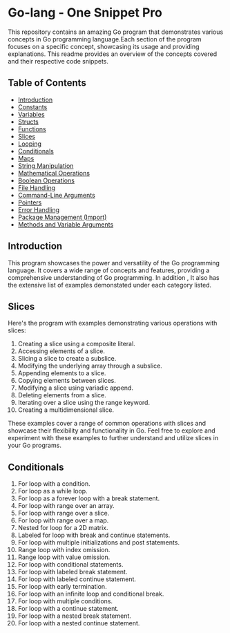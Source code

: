 # Go-lang - One Snippet Pro

This repository contains an amazing Go program that demonstrates various concepts in Go programming language.Each section of the program focuses on a specific concept, showcasing its usage and providing explanations. This readme provides an overview of the concepts covered and their respective code snippets.

## Table of Contents

- [Introduction](#introduction)
- [Constants](#Constants)
- [Variables](#variables)
- [Structs](#structs)
- [Functions](#Functions)
- [Slices](#Slices)
- [Looping](#Looping)
- [Conditionals](#Conditionals)
- [Maps](#Maps)
- [String Manipulation](#String-Manipulation)
- [Mathematical Operations](#Mathematical-Operations)
- [Boolean Operations](#boolean-operations)
- [File Handling](#File-Handling)
- [Command-Line Arguments](#Command-Line-Arguments)
- [Pointers](#Pointers)
- [Error Handling](#Error-Handling)
- [Package Management (Import)](#Package-Management)
- [Methods and Variable Arguments](#methods-and-variable-arguments)

## Introduction

This program showcases the power and versatility of the Go programming language. It covers a wide range of concepts and features, providing a comprehensive understanding of Go programming. In addition , It also has the extensive list of examples demonstated under each category listed.

## Slices
Here's the program with examples demonstrating various operations with slices:
1. Creating a slice using a composite literal.
2. Accessing elements of a slice.
3. Slicing a slice to create a subslice.
4. Modifying the underlying array through a subslice.
5. Appending elements to a slice.
6. Copying elements between slices.
7. Modifying a slice using variadic append.
8. Deleting elements from a slice.
9. Iterating over a slice using the range keyword.
10. Creating a multidimensional slice.

These examples cover a range of common operations with slices and showcase their flexibility and functionality in Go. Feel free to explore and experiment with these examples to further understand and utilize slices in your Go programs.
## Conditionals

1. For loop with a condition.
2. For loop as a while loop.
3. For loop as a forever loop with a break statement.
4. For loop with range over an array.
5. For loop with range over a slice.
6. For loop with range over a map.
7. Nested for loop for a 2D matrix.
8. Labeled for loop with break and continue statements.
9. For loop with multiple initializations and post statements.
10. Range loop with index omission.
11. Range loop with value omission.
12. For loop with conditional statements.
13. For loop with labeled break statement.
14. For loop with labeled continue statement.
15. For loop with early termination.
16. For loop with an infinite loop and conditional break.
17. For loop with multiple conditions.
18. For loop with a continue statement.
19. For loop with a nested break statement.
20. For loop with a nested continue statement.
